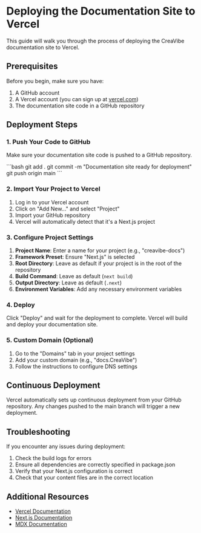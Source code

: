 # Deploying the Documentation Site to Vercel

This guide will walk you through the process of deploying the CreaVibe documentation site to Vercel.

## Prerequisites

Before you begin, make sure you have:

1. A GitHub account
2. A Vercel account (you can sign up at [vercel.com](https://vercel.com))
3. The documentation site code in a GitHub repository

## Deployment Steps

### 1. Push Your Code to GitHub

Make sure your documentation site code is pushed to a GitHub repository.

\`\`\`bash
git add .
git commit -m "Documentation site ready for deployment"
git push origin main
\`\`\`

### 2. Import Your Project to Vercel

1. Log in to your Vercel account
2. Click on "Add New..." and select "Project"
3. Import your GitHub repository
4. Vercel will automatically detect that it's a Next.js project

### 3. Configure Project Settings

1. **Project Name**: Enter a name for your project (e.g., "creavibe-docs")
2. **Framework Preset**: Ensure "Next.js" is selected
3. **Root Directory**: Leave as default if your project is in the root of the repository
4. **Build Command**: Leave as default (`next build`)
5. **Output Directory**: Leave as default (`.next`)
6. **Environment Variables**: Add any necessary environment variables

### 4. Deploy

Click "Deploy" and wait for the deployment to complete. Vercel will build and deploy your documentation site.

### 5. Custom Domain (Optional)

1. Go to the "Domains" tab in your project settings
2. Add your custom domain (e.g., "docs.CreaVibe")
3. Follow the instructions to configure DNS settings

## Continuous Deployment

Vercel automatically sets up continuous deployment from your GitHub repository. Any changes pushed to the main branch will trigger a new deployment.

## Troubleshooting

If you encounter any issues during deployment:

1. Check the build logs for errors
2. Ensure all dependencies are correctly specified in package.json
3. Verify that your Next.js configuration is correct
4. Check that your content files are in the correct location

## Additional Resources

- [Vercel Documentation](https://vercel.com/docs)
- [Next.js Documentation](https://nextjs.org/docs)
- [MDX Documentation](https://mdxjs.com/docs/)
